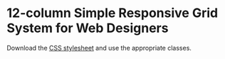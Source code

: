 # 12-column Simple Responsive Grid System for Web Designers
Download the [CSS stylesheet](https://github.com/martinsbg/simple-grid/blob/master/grid.css
) and use the appropriate classes.

